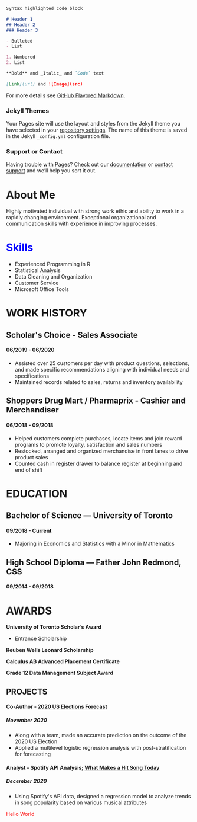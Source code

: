 ```markdown
Syntax highlighted code block

# Header 1
## Header 2
### Header 3

- Bulleted
- List

1. Numbered
2. List

**Bold** and _Italic_ and `Code` text

[Link](url) and ![Image](src)
```

For more details see [GitHub Flavored Markdown](https://guides.github.com/features/mastering-markdown/).

### Jekyll Themes

Your Pages site will use the layout and styles from the Jekyll theme you have selected in your [repository settings](https://github.com/jordanregis/digital-cv1/settings). The name of this theme is saved in the Jekyll `_config.yml` configuration file.

### Support or Contact

Having trouble with Pages? Check out our [documentation](https://docs.github.com/categories/github-pages-basics/) or [contact support](https://support.github.com/contact) and we’ll help you sort it out.


# About Me

Highly motivated individual with strong work ethic and ability to work in a rapidly changing environment. Exceptional organizational and communication skills with experience in improving processes.

# <span style="color:blue"> Skills </span>
- Experienced Programming in R
- Statistical Analysis
- Data Cleaning and Organization
- Customer Service
- Microsoft Office Tools

# WORK HISTORY
## Scholar's Choice - Sales Associate
#### 06/2019 - 06/2020
- Assisted over 25 customers per day with product questions, selections, and made specific recommendations aligning with individual needs and specifications
- Maintained records related to sales, returns and inventory availability

## Shoppers Drug Mart / Pharmaprix - Cashier and Merchandiser
#### 06/2018 - 09/2018
- Helped customers complete purchases, locate items and join reward programs to promote loyalty, satisfaction and sales numbers
- Restocked, arranged and organized merchandise in front lanes to drive product sales
- Counted cash in register drawer to balance register at beginning and end of shift

# EDUCATION
## Bachelor of Science — University of Toronto
#### 09/2018 - Current
- Majoring in Economics and Statistics with a Minor in Mathematics

## High School Diploma — Father John Redmond, CSS
#### 09/2014 - 09/2018

# AWARDS
**University of Toronto Scholar’s Award**
- Entrance Scholarship

**Reuben Wells Leonard Scholarship**

**Calculus AB Advanced Placement Certificate**

**Grade 12 Data Management Subject Award**

## PROJECTS

#### Co-Author - [2020 US Elections Forecast](https://github.com/jordanregis/PS4)
##### November 2020
- Along with a team, made an accurate prediction on the outcome of the 2020 US Election
- Applied a multilevel logistic regression analysis with post-stratification for forecasting

#### Analyst - Spotify API Analysis; [What Makes a Hit Song Today](https://github.com/jordanregis/STA304PS5)
##### December 2020
- Using Spotify's API data, designed a regression model to analyze trends in song popularity based on various musical attributes

<span style="color:red"> Hello World </span>

